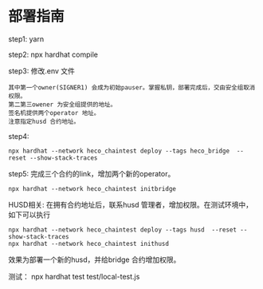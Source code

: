 # 部署指南

step1: yarn 

step2: npx hardhat compile

step3: 修改.env 文件

    其中第一个owner(SIGNER1) 会成为初始pauser。掌握私钥，部署完成后，交由安全组取消权限。
    第二第三owener 为安全组提供的地址。
    签名机提供两个operator 地址。
    注意指定husd 合约地址。

step4: 

    npx hardhat --network heco_chaintest deploy --tags heco_bridge  --reset --show-stack-traces

step5: 完成三个合约的link，增加两个新的operator。

    npx hardhat --network heco_chaintest initbridge


HUSD相关:
在拥有合约地址后，联系husd 管理者，增加权限。在测试环境中，如下可以执行

    npx hardhat --network heco_chaintest deploy --tags husd  --reset --show-stack-traces
    npx hardhat --network heco_chaintest inithusd
效果为部署一个新的husd，并给bridge 合约增加权限。

测试：
    npx hardhat test test/local-test.js    